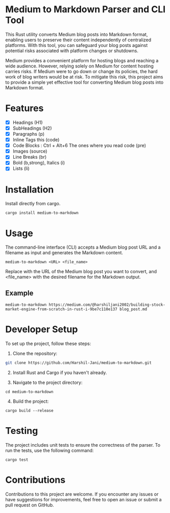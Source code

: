 # Medium to Markdown Parser and CLI Tool

This Rust utility converts Medium blog posts into Markdown format, enabling users to preserve their content independently of centralized platforms. With this tool, you can safeguard your blog posts against potential risks associated with platform changes or shutdowns.

Medium provides a convenient platform for hosting blogs and reaching a wide audience. However, relying solely on Medium for content hosting carries risks. If Medium were to go down or change its policies, the hard work of blog writers would be at risk. To mitigate this risk, this project aims to provide a simple yet effective tool for converting Medium blog posts into Markdown format.

# Features
- [x] Headings (H1)
- [x] SubHeadings (H2)
- [x] Paragraphs (p)
- [x] Inline Tags this (code)
- [x] Code Blocks : Ctrl + Alt+6 The ones where you read code (pre)
- [x] Images (source)
- [x] Line Breaks (br)
- [x] Bold (b,strong), Italics (i)
- [x] Lists (li)

# Installation

Install directly from cargo.

```
cargo install medium-to-markdown
```

# Usage

The command-line interface (CLI) accepts a Medium blog post URL and a filename as input and generates the Markdown content.

```
medium-to-markdown <URL> <file_name>
```

Replace <URL> with the URL of the Medium blog post you want to convert, and <file_name> with the desired filename for the Markdown output.

## Example

```
medium-to-markdown https://medium.com/@harshiljani2002/building-stock-market-engine-from-scratch-in-rust-i-9be7c110e137 blog_post.md
```

# Developer Setup

To set up the project, follow these steps:

1. Clone the repository:

```bash
git clone https://github.com/Harshil-Jani/medium-to-markdown.git
```

2. Install Rust and Cargo if you haven't already.

3. Navigate to the project directory:

```
cd medium-to-markdown
```

4. Build the project:

```
cargo build --release
```

# Testing

The project includes unit tests to ensure the correctness of the parser. To run the tests, use the following command:

```
cargo test
```

# Contributions

Contributions to this project are welcome. If you encounter any issues or have suggestions for improvements, feel free to open an issue or submit a pull request on GitHub.
